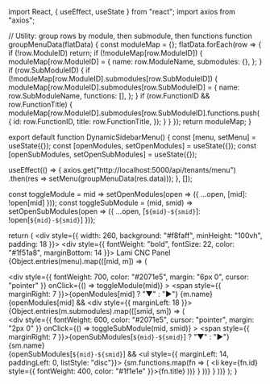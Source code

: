 import React, { useEffect, useState } from "react";
import axios from "axios";

// Utility: group rows by module, then submodule, then functions
function groupMenuData(flatData) {
  const moduleMap = {};
  flatData.forEach(row => {
    if (!row.ModuleID) return;
    if (!moduleMap[row.ModuleID]) {
      moduleMap[row.ModuleID] = {
        name: row.ModuleName,
        submodules: {},
      };
    }
    if (row.SubModuleID) {
      if (!moduleMap[row.ModuleID].submodules[row.SubModuleID]) {
        moduleMap[row.ModuleID].submodules[row.SubModuleID] = {
          name: row.SubModuleName,
          functions: [],
        };
      }
      if (row.FunctionID && row.FunctionTitle) {
        moduleMap[row.ModuleID].submodules[row.SubModuleID].functions.push({
          id: row.FunctionID,
          title: row.FunctionTitle,
        });
      }
    }
  });
  return moduleMap;
}

export default function DynamicSidebarMenu() {
  const [menu, setMenu] = useState({});
  const [openModules, setOpenModules] = useState({});
  const [openSubModules, setOpenSubModules] = useState({});

  useEffect(() => {
    axios.get("http://localhost:5000/api/tenants/menu")
      .then(res => setMenu(groupMenuData(res.data)));
  }, []);

  const toggleModule = mid =>
    setOpenModules(open => ({ ...open, [mid]: !open[mid] }));
  const toggleSubModule = (mid, smid) =>
    setOpenSubModules(open => ({ ...open, [`${mid}-${smid}`]: !open[`${mid}-${smid}`] }));

  return (
    <div style={{ width: 260, background: "#f8faff", minHeight: "100vh", padding: 18 }}>
      <div style={{ fontWeight: "bold", fontSize: 22, color: "#1f51a8", marginBottom: 14 }}>
        Lami CNC Panel
      </div>
      {Object.entries(menu).map(([mid, m]) => (
        <div key={mid}>
          <div
            style={{ fontWeight: 700, color: "#2071e5", margin: "6px 0", cursor: "pointer" }}
            onClick={() => toggleModule(mid)}
          >
            <span style={{ marginRight: 7 }}>{openModules[mid] ? "▼" : "▶"}</span>
            {m.name}
          </div>
          {openModules[mid] &&
            <div style={{ marginLeft: 18 }}>
              {Object.entries(m.submodules).map(([smid, sm]) => (
                <div key={smid}>
                  <div
                    style={{ fontWeight: 600, color: "#2071e5", cursor: "pointer", margin: "2px 0" }}
                    onClick={() => toggleSubModule(mid, smid)}
                  >
                    <span style={{ marginRight: 7 }}>{openSubModules[`${mid}-${smid}`] ? "▼" : "▶"}</span>
                    {sm.name}
                  </div>
                  {openSubModules[`${mid}-${smid}`] &&
                    <ul style={{ marginLeft: 14, paddingLeft: 0, listStyle: "disc"}}>
                      {sm.functions.map(fn => (
                        <li key={fn.id} style={{ fontWeight: 400, color: "#1f1e1e" }}>{fn.title}</li>
                      ))}
                    </ul>
                  }
                </div>
              ))}
            </div>
          }
        </div>
      ))}
    </div>
  );
}
